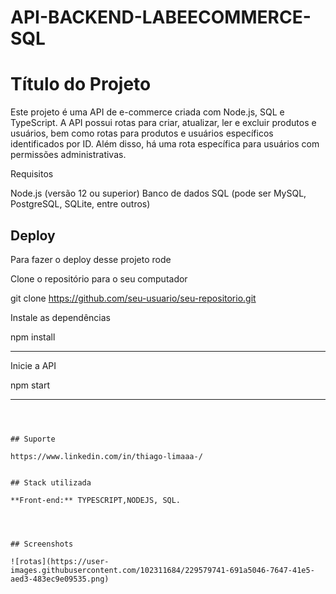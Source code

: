﻿# API-BACKEND-LABEECOMMERCE-SQL

# Título do Projeto

Este projeto é uma API de e-commerce criada com Node.js, SQL e TypeScript. A API possui rotas para criar, atualizar, ler e excluir produtos e usuários, bem como rotas para produtos e usuários específicos identificados por ID. Além disso, há uma rota específica para usuários com permissões administrativas.

Requisitos

Node.js (versão 12 ou superior)
Banco de dados SQL (pode ser MySQL, PostgreSQL, SQLite, entre outros)
## Deploy

Para fazer o deploy desse projeto rode

Clone o repositório para o seu computador

git clone https://github.com/seu-usuario/seu-repositorio.git






Instale as dependências

npm install
_______________________

Inicie a API


npm start
_______________________



  
```



## Suporte

https://www.linkedin.com/in/thiago-limaaa-/


## Stack utilizada

**Front-end:** TYPESCRIPT,NODEJS, SQL.




## Screenshots

![rotas](https://user-images.githubusercontent.com/102311684/229579741-691a5046-7647-41e5-aed3-483ec9e09535.png)



